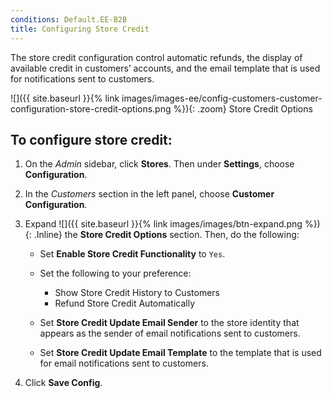 ```yaml
---
conditions: Default.EE-B2B
title: Configuring Store Credit
---
```


The store credit configuration control automatic refunds, the display of available credit in customers’ accounts, and the email template that is used for notifications sent to customers.

![]({{ site.baseurl }}{% link images/images-ee/config-customers-customer-configuration-store-credit-options.png %}){: .zoom}
Store Credit Options

## To configure store credit:

1. On the _Admin_ sidebar, click **Stores**. Then under **Settings**, choose **Configuration**.

1. In the _Customers_ section in the left panel,  choose **Customer Configuration**.

1. Expand ![]({{ site.baseurl }}{% link images/images/btn-expand.png %}){: .Inline} the **Store Credit Options** section. Then, do the following:

     - Set **Enable Store Credit Functionality** to `Yes`.

     - Set the following to your preference:

       - Show Store Credit History to Customers
       - Refund Store Credit Automatically

     - Set **Store Credit Update Email Sender** to the store identity that appears as the sender of email notifications sent to customers.

     - Set **Store Credit Update Email Template** to the template that is used for email notifications sent to customers.

1. Click **Save Config**.
